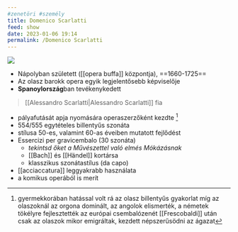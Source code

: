 ```yaml
---
#zenetöri #személy
title: Domenico Scarlatti
feed: show
date: 2023-01-06 19:14
permalink: /Domenico Scarlatti
---
```


<div class="cropped"><img src="https://www.br-klassik.de/themen/klassik-entdecken/domenico-scarlatti-komponist-100~_v-img__16__9__xl_-d31c35f8186ebeb80b0cd843a7c267a0e0c81647.jpg?version=f30a2"></div>

- Nápolyban született ([[opera buffa]] központja), ==1660-1725==
- Az olasz barokk opera egyik legjelentősebb képviselője
- **Spanoylország**ban tevékenykedett
> [[Alessandro Scarlatti|Alessandro Scarlatti]] fia

- pályafutását apja nyomására operaszerzőként kezdte [^1]
- 554/555 egytételes billentyűs szonáta
- stílusa 50-es, valamint 60-as éveiben mutatott fejlődést
- Essercizi per gravicembalo (30 szonáta)
	- *tekintsd őket a Művészettel való elmés Mókázásnak*
	- [[Bach]] és [[Händel]] kortársa
	- klasszikus szonátastílus (da capo)
- [[acciaccatura]] leggyakrabb használata
- a komikus operából is merít


[^1]: gyermekkorában hatással volt rá az olasz billentyűs gyakorlat
míg az olaszoknál az orgona dominált, az angolok elismerték, a németek tökélyre fejlesztették az európai csembalózenét
[[Frescobaldi]] után csak az olaszok mikor emigráltak, kezdett népszerűsödni az ágazat